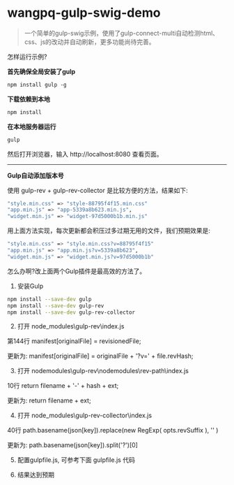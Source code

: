 ﻿# wangpq-gulp-swig-demo
> 一个简单的gulp-swig示例，使用了gulp-connect-multi自动检测html、css、js的改动并自动刷新，更多功能尚待完善。

怎样运行示例?

**首先确保全局安装了gulp**
```bash
npm install gulp -g
```

**下载依赖到本地**
```bash
npm install  
```

**在本地服务器运行**
```bash
gulp
```
然后打开浏览器，输入 http://localhost:8080 查看页面。

***

**Gulp自动添加版本号**

使用 gulp-rev + gulp-rev-collector 是比较方便的方法，结果如下:

```bash
"style.min.css" => "style-88795f4f15.min.css"
"app.min.js" => "app-5339a8b623.min.js",
"widget.min.js" => "widget-97d5000b1b.min.js"
```

用上面方法实现，每次更新都会积压过多过期无用的文件，我们预期效果是:

```bash
"style.min.css" => "style.min.css?v=88795f4f15"
"app.min.js" => "app.min.js?v=5339a8b623",
"widget.min.js" => "widget.min.js?v=97d5000b1b"
```

怎么办啊?改上面两个Gulp插件是最高效的方法了。

1. 安装Gulp

```bash
npm install --save-dev gulp
npm install --save-dev gulp-rev 
npm install --save-dev gulp-rev-collector
```

2. 打开 node_modules\gulp-rev\index.js

第144行 manifest[originalFile] = revisionedFile; 

更新为: manifest[originalFile] = originalFile + '?v=' + file.revHash;

3. 打开 nodemodules\gulp-rev\nodemodules\rev-path\index.js

10行 return filename + '-' + hash + ext; 

更新为: return filename + ext;

4. 打开 node_modules\gulp-rev-collector\index.js

40行  path.basename(json[key]).replace(new RegExp( opts.revSuffix ), '' ) 

更新为: path.basename(json[key]).split('?')[0] 

5. 配置gulpfile.js, 可参考下面 gulpfile.js 代码

6. 结果达到预期